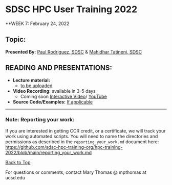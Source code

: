 # SDSC HPC User Training 2022

**WEEK 7: February 24, 2022

## Topic: <a name="top"> 
**Presented By:** [Paul Rodriguez, SDSC](https://www.coursera.org/instructor/~13847302) & [Mahidhar Tatineni, SDSC](https://www.sdsc.edu/research/researcher_spotlight/tatineni_mahidhar.html)

## READING AND PRESENTATIONS:
* **Lecture material:** 
   * [to be uploaded]()
* **Video Recording:** available in 3-5 days
   * Coming soon [Interactive Video]()/ [YouTube]()
* **Source Code/Examples:** [If applicable]()


__________________

### Note: Reporting your work:
If you are interested in getting CCR credit, or a certificate, we will track your work using automated scripts.
You will need to name the directories and permissions as described in the ``reporting_your_work.md`` document here:
https://github.com/sdsc-hpc-training-org/hpc-training-2022/blob/main/reporting_your_work.md

[Back to Top](#top)


For questions or comments, contact Mary Thomas @ mpthomas  at  ucsd.edu

